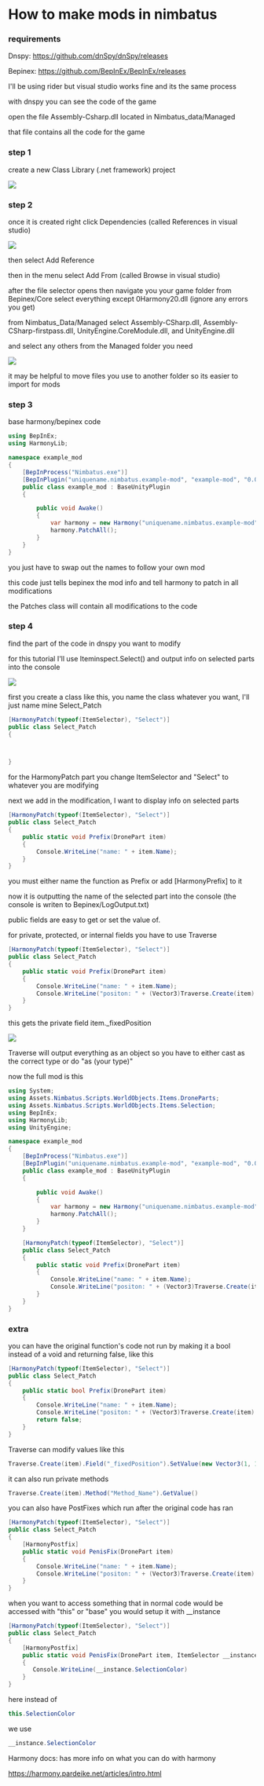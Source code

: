 # How to make mods in nimbatus

### requirements

Dnspy: https://github.com/dnSpy/dnSpy/releases

Bepinex: https://github.com/BepInEx/BepInEx/releases

I'll be using rider but visual studio works fine and its the same process

with dnspy you can see the code of the game

open the file Assembly-Csharp.dll located in Nimbatus_data/Managed

that file contains all the code for the game

### step 1

create a new Class Library (.net framework) project

![](./images/step-1.png)

### step 2

once it is created right click Dependencies (called References in visual studio)

![](./images/step-2a.png)

then select Add Reference

then in the menu select Add From (called Browse in visual studio)

after the file selector opens then navigate you your game folder
from Bepinex/Core select everything except 0Harmony20.dll (ignore any errors you get)

from Nimbatus_Data/Managed select Assembly-CSharp.dll, Assembly-CSharp-firstpass.dll, UnityEngine.CoreModule.dll, and UnityEngine.dll

and select any others from the Managed folder you need

![](./images/step-2b.png)

it may be helpful to move files you use to another folder so its easier to import for mods

### step 3

base harmony/bepinex code

```csharp
using BepInEx;
using HarmonyLib;

namespace example_mod
{
    [BepInProcess("Nimbatus.exe")]
    [BepInPlugin("uniquename.nimbatus.example-mod", "example-mod", "0.0.0.0")]
    public class example_mod : BaseUnityPlugin
    {

        public void Awake()
        {
            var harmony = new Harmony("uniquename.nimbatus.example-mod");
            harmony.PatchAll();
        }
    }
}
```

you just have to swap out the names to follow your own mod

this code just tells bepinex the mod info and tell harmony to patch in all modifications

the Patches class will contain all modifications to the code

### step 4

find the part of the code in dnspy you want to modify

for this tutorial I'll use Iteminspect.Select() and output info on selected parts into the console

![](./images/step-4.png)

first you create a class like this, you name the class whatever you want, I'll just name mine Select_Patch

```csharp
[HarmonyPatch(typeof(ItemSelector), "Select")]
public class Select_Patch
{



}
```

for the HarmonyPatch part you change ItemSelector and "Select" to whatever you are modifying

next we add in the modification, I want to display info on selected parts

```csharp
[HarmonyPatch(typeof(ItemSelector), "Select")]
public class Select_Patch
{
    public static void Prefix(DronePart item)
    {
        Console.WriteLine("name: " + item.Name);
    }
}
```

you must either name the function as Prefix or add [HarmonyPrefix] to it

now it is outputting the name of the selected part into the console (the console is writen to Bepinex/LogOutput.txt)

public fields are easy to get or set the value of.

for private, protected, or internal fields you have to use Traverse

```csharp
[HarmonyPatch(typeof(ItemSelector), "Select")]
public class Select_Patch
{
    public static void Prefix(DronePart item)
    {
        Console.WriteLine("name: " + item.Name);
        Console.WriteLine("positon: " + (Vector3)Traverse.Create(item).Field("_fixedPosition").GetValue());
    }
}
```

this gets the private field item.\_fixedPosition

![](./images/step-4b.png)

Traverse will output everything as an object so you have to either cast as the correct type or do "as (your type)"

now the full mod is this

```csharp
using System;
using Assets.Nimbatus.Scripts.WorldObjects.Items.DroneParts;
using Assets.Nimbatus.Scripts.WorldObjects.Items.Selection;
using BepInEx;
using HarmonyLib;
using UnityEngine;

namespace example_mod
{
    [BepInProcess("Nimbatus.exe")]
    [BepInPlugin("uniquename.nimbatus.example-mod", "example-mod", "0.0.0.0")]
    public class example_mod : BaseUnityPlugin
    {

        public void Awake()
        {
            var harmony = new Harmony("uniquename.nimbatus.example-mod");
            harmony.PatchAll();
        }
    }

    [HarmonyPatch(typeof(ItemSelector), "Select")]
    public class Select_Patch
    {
        public static void Prefix(DronePart item)
        {
            Console.WriteLine("name: " + item.Name);
            Console.WriteLine("positon: " + (Vector3)Traverse.Create(item).Field("_fixedPosition").GetValue());
        }
    }
}
```

### extra

you can have the original function's code not run by making it a bool instead of a void and returning false, like this

```csharp
[HarmonyPatch(typeof(ItemSelector), "Select")]
public class Select_Patch
{
    public static bool Prefix(DronePart item)
    {
        Console.WriteLine("name: " + item.Name);
        Console.WriteLine("positon: " + (Vector3)Traverse.Create(item).Field("_fixedPosition").GetValue());
        return false;
    }
}
```

Traverse can modify values like this

```csharp
Traverse.Create(item).Field("_fixedPosition").SetValue(new Vector3(1, 1, 1)));
```

it can also run private methods

```csharp
Traverse.Create(item).Method("Method_Name").GetValue()
```

you can also have PostFixes which run after the original code has ran

```csharp
[HarmonyPatch(typeof(ItemSelector), "Select")]
public class Select_Patch
{
    [HarmonyPostfix]
    public static void PenisFix(DronePart item)
    {
        Console.WriteLine("name: " + item.Name);
        Console.WriteLine("positon: " + (Vector3)Traverse.Create(item).Field("_fixedPosition").GetValue());
    }
}
```

when you want to access something that in normal code would be accessed with "this" or "base" you would setup it with \_\_instance

```csharp
[HarmonyPatch(typeof(ItemSelector), "Select")]
public class Select_Patch
{
    [HarmonyPostfix]
    public static void PenisFix(DronePart item, ItemSelector __instance)
    {
       Console.WriteLine(__instance.SelectionColor)
    }
}
```

here instead of

```csharp
this.SelectionColor
```

we use

```csharp
__instance.SelectionColor
```

Harmony docs: has more info on what you can do with harmony

https://harmony.pardeike.net/articles/intro.html
